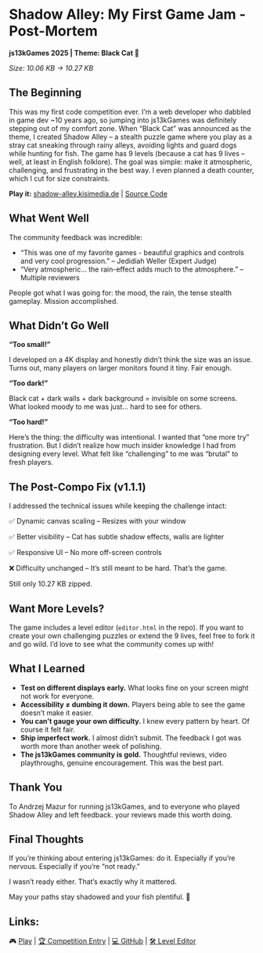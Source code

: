 # Shadow Alley: My First Game Jam - Post-Mortem
**js13kGames 2025 | Theme: Black Cat 🐾**

*Size: 10.06 KB → 10.27 KB*

## The Beginning
This was my first code competition ever. I’m a web developer who dabbled in game dev ~10 years ago, so jumping into js13kGames was definitely stepping out of my comfort zone. When “Black Cat” was announced as the theme, I created Shadow Alley – a stealth puzzle game where you play as a stray cat sneaking through rainy alleys, avoiding lights and guard dogs while hunting for fish.
The game has 9 levels (because a cat has 9 lives – well, at least in English folklore). The goal was simple: make it atmospheric, challenging, and frustrating in the best way. I even planned a death counter, which I cut for size constraints.

**Play it:** [shadow-alley.kisimedia.de](https://shadow-alley.kisimedia.de) | [Source Code](https://github.com/kisimediaDE/Shadow-Alley)

## What Went Well
The community feedback was incredible:
- “This was one of my favorite games - beautiful graphics and controls and very cool progression.” – Jedidiah Weller (Expert Judge)
- “Very atmospheric… the rain-effect adds much to the atmosphere.” – Multiple reviewers

People got what I was going for: the mood, the rain, the tense stealth gameplay. Mission accomplished.

## What Didn’t Go Well
**“Too small!”**

I developed on a 4K display and honestly didn’t think the size was an issue. Turns out, many players on larger monitors found it tiny. Fair enough.

**“Too dark!”**

Black cat + dark walls + dark background = invisible on some screens. What looked moody to me was just… hard to see for others.

**“Too hard!”**

Here’s the thing: the difficulty was intentional. I wanted that “one more try” frustration. But I didn’t realize how much insider knowledge I had from designing every level. What felt like “challenging” to me was “brutal” to fresh players.

## The Post-Compo Fix (v1.1.1)
I addressed the technical issues while keeping the challenge intact:

✅ Dynamic canvas scaling – Resizes with your window

✅ Better visibility – Cat has subtle shadow effects, walls are lighter

✅ Responsive UI – No more off-screen controls

❌ Difficulty unchanged – It’s still meant to be hard. That’s the game.

Still only 10.27 KB zipped.

## Want More Levels?
The game includes a level editor (`editor.html` in the repo). If you want to create your own challenging puzzles or extend the 9 lives, feel free to fork it and go wild. I’d love to see what the community comes up with!

## What I Learned
- **Test on different displays early.** What looks fine on your screen might not work for everyone.
- **Accessibility ≠ dumbing it down.** Players being able to see the game doesn’t make it easier.
- **You can’t gauge your own difficulty.** I knew every pattern by heart. Of course it felt fair.
- **Ship imperfect work.** I almost didn’t submit. The feedback I got was worth more than another week of polishing.
- **The js13kGames community is gold.** Thoughtful reviews, video playthroughs, genuine encouragement. This was the best part.

## Thank You
To Andrzej Mazur for running js13kGames, and to everyone who played Shadow Alley and left feedback. your reviews made this worth doing.

## Final Thoughts
If you’re thinking about entering js13kGames: do it. Especially if you’re nervous. Especially if you’re “not ready.”

I wasn’t ready either. That’s exactly why it mattered.

May your paths stay shadowed and your fish plentiful. 🐾

## Links:
🎮 [Play](https://shadow-alley.kisimedia.de) | [🏆 Competition Entry](https://js13kgames.com/2025/games/shadow-alley) | [💻 GitHub](https://github.com/kisimediaDE/Shadow-Alley) | [🛠️ Level Editor](https://github.com/kisimediaDE/Shadow-Alley/blob/main/editor.html)
